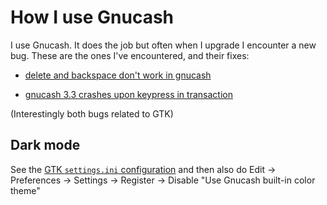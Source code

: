 # How I use Gnucash

I use Gnucash.  It does the job but often when I upgrade I encounter a
new bug.  These are the ones I've encountered, and their fixes:

* [delete and backspace don't work in
  gnucash](https://bugs.launchpad.net/ubuntu/+source/gnucash/+bug/1318877)

* [gnucash 3.3 crashes upon keypress in
  transaction](https://bugs.launchpad.net/ubuntu/+source/gnucash/+bug/1802994)

(Interestingly both bugs related to GTK)

## Dark mode

See the [GTK `settings.ini`
configuration](https://wiki.gnucash.org/wiki/GTK3#Themes) and then
also do Edit -> Preferences -> Settings -> Register -> Disable "Use
Gnucash built-in color theme"
